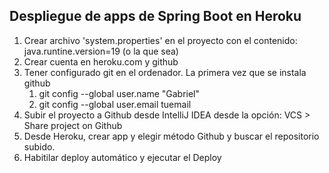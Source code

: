 ## Despliegue de apps de Spring Boot en Heroku

1. Crear archivo 'system.properties' en el proyecto con el contenido:
   java.runtine.version=19 (o la que sea)
2. Crear cuenta en heroku.com y github
3. Tener configurado git en el ordenador. La primera vez que se instala github
   1. git config --global user.name "Gabriel"
   2. git config --global user.email tuemail
4. Subir el proyecto a Github desde IntelliJ IDEA desde la opción: VCS > Share project on Github
5. Desde Heroku, crear app  y elegir método Github y buscar el repositorio subido.
6. Habitilar deploy automático y ejecutar el Deploy